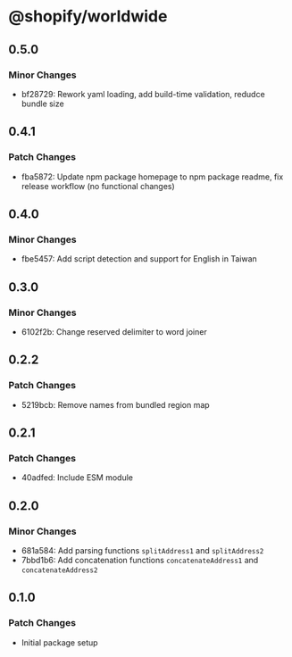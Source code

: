 # @shopify/worldwide

## 0.5.0

### Minor Changes

- bf28729: Rework yaml loading, add build-time validation, redudce bundle size

## 0.4.1

### Patch Changes

- fba5872: Update npm package homepage to npm package readme, fix release workflow (no functional changes)

## 0.4.0

### Minor Changes

- fbe5457: Add script detection and support for English in Taiwan

## 0.3.0

### Minor Changes

- 6102f2b: Change reserved delimiter to word joiner

## 0.2.2

### Patch Changes

- 5219bcb: Remove names from bundled region map

## 0.2.1

### Patch Changes

- 40adfed: Include ESM module

## 0.2.0

### Minor Changes

- 681a584: Add parsing functions `splitAddress1` and `splitAddress2`
- 7bbd1b6: Add concatenation functions `concatenateAddress1` and `concatenateAddress2`

## 0.1.0

### Patch Changes

- Initial package setup
